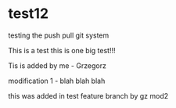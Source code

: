 # test12
testing the push pull git system


This is a test this is one big test!!!

Tis is added by me - Grzegorz

modification 1 - blah blah blah

this was added in test feature branch by gz mod2
